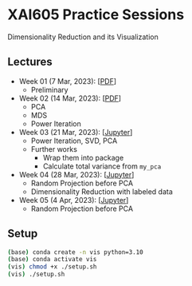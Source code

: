 # XAI605 Practice Sessions
Dimensionality Reduction and its Visualization

## Lectures

- Week 01 (7 Mar, 2023): [[PDF](./assets/Lec0.pdf)]
    - Preliminary
- Week 02 (14 Mar, 2023): [[PDF](./assets/Lec1.pdf)]
    - PCA
    - MDS
    - Power Iteration
- Week 03 (21 Mar, 2023): [[Jupyter](./lab/Lab1.ipynb)]
    - Power Iteration, SVD, PCA
    - Further works
        - Wrap them into package
        - Calculate total variance from `my_pca`
- Week 04 (28 Mar, 2023): [[Jupyter](./lab/Lab1.ipynb)]
    - Random Projection before PCA
    - Dimensionality Reduction with labeled data
- Week 05 (4 Apr, 2023): [[Jupyter](./lab/Lab2.ipynb)]
    - Random Projection before PCA

## Setup
```zsh
(base) conda create -n vis python=3.10
(base) conda activate vis
(vis) chmod +x ./setup.sh
(vis) ./setup.sh
```